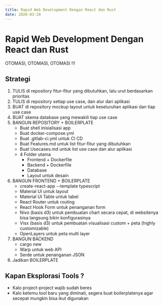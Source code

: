 ```yaml
---
title: Rapid Web Development Dengan React dan Rust
date: 2020-03-20
---
```

# Rapid Web Development Dengan React dan Rust

OTOMASI, OTOMASI, OTOMASI !!!

## Strategi
1. TULIS di repository fitur-fitur yang dibutuhkan, lalu urut berdasarkan prioritas
2. TULIS di repository setiap use case, dan alur dari aplikasi 
3. BUAT di repository mockup layout untuk keseluruhan aplikasi dan tiap use case
4. BUAT skema database yang mewakili tiap use case
5. BANGUN REPOSITORY + BOILERPLATE
   - Buat shell inisialisasi app
   - Buat docker-compose.yml
   - Buat .gitlab-ci.yml untuk CI CD
   - Buat Features.md untuk list fitur-fitur yang dibutuhkan
   - Buat Usecases.md untuk list use case dan alur aplikasi
   - 4 Folder utama
     - Frontend + Dockerfile
     - Backend + Dockerfile
     - Database
     - Layout untuk desain
6. BANGUN FRONTEND + BOILERPLATE
   - create-react-app --template typescript
   - Material UI untuk layout 
   - Material UI Table untuk tabel
   - React Router untuk routing
   - React Hook Form untuk penanganan form
   - Nivo (basis d3) untuk pembuatan chart secara cepat, di websitenya bisa langsung bikin konfigurasinya
   - Visx (basis d3) untuk pembuatan visualisasi custom + peta (highly customizable)
   - OpenLayers untuk peta multi layer
7. BANGUN BACKEND
   - cargo new
   - Warp untuk web API
   - Serde untuk penanganan JSON 
8. Jadikan BOILERPLATE

## Kapan Eksplorasi Tools ?
- Kalo project-project wajib sudah beres
- Kalo ketemu tool baru yang diminati, segera buat boilerplatenya agar secepat mungkin bisa ikut digunakan
